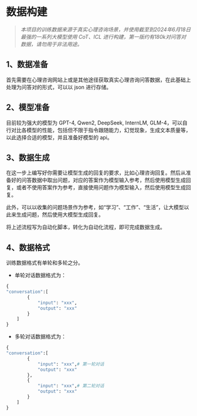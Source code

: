 # 数据构建
> *本项目的训练数据来源于真实心理咨询场景，并使用截至到2024年6月18日最强的一系列大模型使用 CoT、ICL 进行构建，第一版约有180k对问答对数据，请勿用于非法用途。*

## 1、数据准备
首先需要在心理咨询网站上或是其他途径获取真实心理咨询问答数据，在此基础上处理为问答对的形式，可以以 json 进行存储。

## 2、模型准备
目前较为强大的模型为 GPT-4, Qwen2, DeepSeek, InternLM, GLM-4，可以自行对比各模型的性能，包括但不限于指令跟随能力，幻觉现象，生成文本质量等，以此选择合适的模型，并且准备好模型的 api。

## 3、数据生成
在这一步上编写好你需要让模型生成的回复的要求，比如心理咨询回复。然后从准备好的问答数据中取出问题，对应的答案作为模型输入参考，然后使用模型生成回复，或者不使用答案作为参考，直接使用问题作为模型输入，然后使用模型生成回复。

此外，可以以收集的问题场景作为参考，如“学习”、“工作”、“生活”，让大模型以此来生成问题，然后使用大模型生成回复。

将上述流程写为自动化脚本，转化为自动化流程，即可完成数据生成。

## 4、数据格式
训练数据格式有单轮和多轮之分。

- 单轮对话数据格式为：
```python
{
"conversation":[
        {
            "input": "xxx",
            "output": "xxx"
        }
    ]
}
```

- 多轮对话数据格式为：
```python
{
"conversation":[
        {
            "input": "xxx",# 第一轮对话
            "output": "xxx"
        },
        {
            "input": "xxx",# 第二轮对话
            "output": "xxx"
        }
    ]
}
```